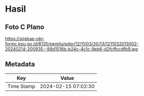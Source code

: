# Hasil

## Foto C Plano

https://sirekap-obj-formc.kpu.go.id/8135/pemilu/pdpr/12/11/03/20/13/1211032013002-20240214-200935--88d1516b-b24c-4c1c-9eb6-d2fcffccdfb9.jpg


## Metadata

| Key        | Value               |
| ---------- | ------------------- |
| Time Stamp | 2024-02-15 07:02:30 |



